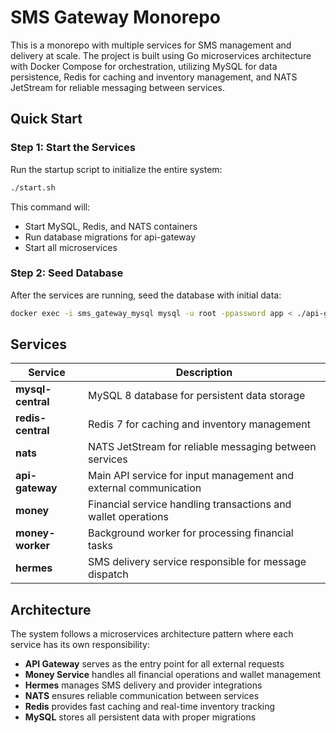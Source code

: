 # SMS Gateway Monorepo

This is a monorepo with multiple services for SMS management and delivery at scale. The project is built using Go microservices architecture with Docker Compose for orchestration, utilizing MySQL for data persistence, Redis for caching and inventory management, and NATS JetStream for reliable messaging between services.

## Quick Start

### Step 1: Start the Services

Run the startup script to initialize the entire system:

```bash
./start.sh
```

This command will:
- Start MySQL, Redis, and NATS containers
- Run database migrations for api-gateway
- Start all microservices

### Step 2: Seed Database

After the services are running, seed the database with initial data:

```bash
docker exec -i sms_gateway_mysql mysql -u root -ppassword app < ./api-gateway/seeders.sql
```

## Services

| Service | Description |
|---------|-------------|
| **mysql-central** | MySQL 8 database for persistent data storage |
| **redis-central** | Redis 7 for caching and inventory management |
| **nats** | NATS JetStream for reliable messaging between services |
| **api-gateway** | Main API service for input management and external communication |
| **money** | Financial service handling transactions and wallet operations |
| **money-worker** | Background worker for processing financial tasks |
| **hermes** | SMS delivery service responsible for message dispatch |

## Architecture

The system follows a microservices architecture pattern where each service has its own responsibility:

- **API Gateway** serves as the entry point for all external requests
- **Money Service** handles all financial operations and wallet management
- **Hermes** manages SMS delivery and provider integrations
- **NATS** ensures reliable communication between services
- **Redis** provides fast caching and real-time inventory tracking
- **MySQL** stores all persistent data with proper migrations
